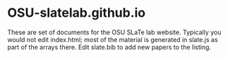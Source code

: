 # OSU-slatelab.github.io

These are set of documents for the OSU SLaTe lab website.  Typically you would not edit index.html;
most of the material is generated in slate.js as part of the arrays there.  Edit slate.bib to add new papers to the listing.
